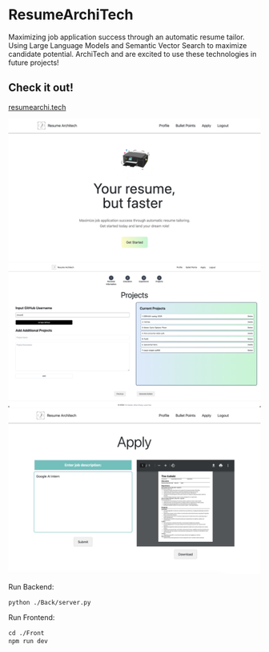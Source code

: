 # ResumeArchiTech
Maximizing job application success through an automatic resume tailor. Using Large Language Models and Semantic Vector Search to maximize candidate potential.
ArchiTech and are excited to use these technologies in future projects!

## Check it out!
[resumearchi.tech](https://resume-architech.onrender.com/)

![Home Screen](/readmeimg/HomeScreen.png)
![Projects](/readmeimg/projects.png)
![resume](/readmeimg/resume.png)

Run Backend:
```
python ./Back/server.py
```

Run Frontend:
```
cd ./Front
npm run dev
```
